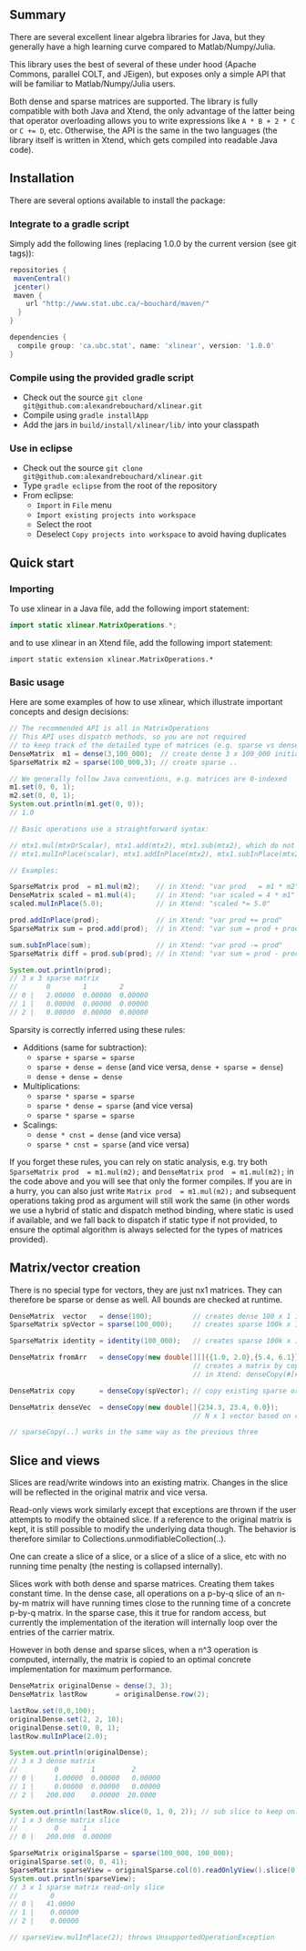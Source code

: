<!-- File generated by tutorialj -->

Summary 
-------

There are several excellent linear algebra libraries for Java, but they generally have a 
high learning curve compared to Matlab/Numpy/Julia.

This library uses the best of several of these under hood (Apache Commons, parallel COLT, and JEigen), 
but exposes only a simple API that will be familiar to Matlab/Numpy/Julia users.

Both dense and sparse matrices are supported. The library is fully compatible with both 
Java and Xtend, the only advantage of the latter being that operator overloading allows 
you to write expressions like ``A * B + 2 * C`` or ``C += D``, etc. Otherwise, the API 
is the same in the two languages (the library itself is written in Xtend, which gets compiled 
into readable Java code).


Installation
------------

There are several options available to install the package:

### Integrate to a gradle script

Simply add the following lines (replacing 1.0.0 by the current version (see git tags)):

```groovy
repositories {
 mavenCentral()
 jcenter()
 maven {
    url "http://www.stat.ubc.ca/~bouchard/maven/"
  }
}

dependencies {
  compile group: 'ca.ubc.stat', name: 'xlinear', version: '1.0.0'
}
```

### Compile using the provided gradle script

- Check out the source ``git clone git@github.com:alexandrebouchard/xlinear.git``
- Compile using ``gradle installApp``
- Add the jars in ``build/install/xlinear/lib/`` into your classpath

### Use in eclipse

- Check out the source ``git clone git@github.com:alexandrebouchard/xlinear.git``
- Type ``gradle eclipse`` from the root of the repository
- From eclipse:
  - ``Import`` in ``File`` menu
  - ``Import existing projects into workspace``
  - Select the root
  - Deselect ``Copy projects into workspace`` to avoid having duplicates


Quick start
-----------

### Importing

To use xlinear in a Java file, add the following import statement:

```java
import static xlinear.MatrixOperations.*;
```

and to use xlinear in an Xtend file, add the following import statement:

```Xtend
import static extension xlinear.MatrixOperations.*
```

### Basic usage

Here are some examples of how to use xlinear, which illustrate important 
concepts and design decisions:

```java
// The recommended API is all in MatrixOperations
// This API uses dispatch methods, so you are not required
// to keep track of the detailed type of matrices (e.g. sparse vs dense)
DenseMatrix  m1 = dense(3,100_000);  // create dense 3 x 100_000 initialized at 0's 
SparseMatrix m2 = sparse(100_000,3); // create sparse ..

// We generally follow Java conventions, e.g. matrices are 0-indexed
m1.set(0, 0, 1);
m2.set(0, 0, 1);
System.out.println(m1.get(0, 0));
// 1.0

// Basic operations use a straightforward syntax: 

// mtx1.mul(mtxOrScalar), mtx1.add(mtx2), mtx1.sub(mtx2), which do not modify the inputs
// mtx1.mulInPlace(scalar), mtx1.addInPlace(mtx2), mtx1.subInPlace(mtx2), which modify mtx1

// Examples:

SparseMatrix prod  = m1.mul(m2);    // in Xtend: "var prod   = m1 * m2"
DenseMatrix scaled = m1.mul(4);     // in Xtend: "var scaled = 4 * m1"
scaled.mulInPlace(5.0);             // in Xtend: "scaled *= 5.0"

prod.addInPlace(prod);              // in Xtend: "var prod += prod"
SparseMatrix sum = prod.add(prod);  // in Xtend: "var sum = prod + prod"

sum.subInPlace(sum);                // in Xtend: "var prod -= prod"
SparseMatrix diff = prod.sub(prod); // in Xtend: "var sum = prod - prod"

System.out.println(prod);  
// 3 x 3 sparse matrix
//       0        1        2      
// 0 |   2.00000  0.00000  0.00000
// 1 |   0.00000  0.00000  0.00000
// 2 |   0.00000  0.00000  0.00000
```

Sparsity is correctly inferred using these rules:

- Additions (same for subtraction):
    - ``sparse + sparse = sparse`` 
    - ``sparse + dense = dense`` (and vice versa, ``dense + sparse = dense``)
    - ``dense + dense = dense`` 
- Multiplications: 
    - ``sparse * sparse = sparse``
    - ``sparse * dense = sparse`` (and vice versa)
    - ``sparse * sparse = sparse``
- Scalings:
    - ``dense * cnst = dense`` (and vice versa)
    - ``sparse * cnst = sparse`` (and vice versa)
    
If you forget these rules, you can rely on static analysis, e.g.
try both ``SparseMatrix prod  = m1.mul(m2);`` and 
``DenseMatrix prod  = m1.mul(m2);`` in the code above and you will 
see that only the former compiles. If you are in a hurry, you can also just 
write ``Matrix prod  = m1.mul(m2);`` and subsequent operations taking prod 
as argument will still work the same (in other words we use a hybrid of static and
dispatch method binding, where static is used if available, and we fall 
back to dispatch if static type if not provided, to ensure the optimal 
algorithm is always selected for the types of matrices provided).


Matrix/vector creation
-----------------------

There is no special type for vectors, they are just nx1 matrices. They can therefore 
be sparse or dense as well. All bounds are checked at runtime. 

```java
DenseMatrix  vector   = dense(100);          // creates dense 100 x 1 initialized at 0
SparseMatrix spVector = sparse(100_000);     // creates sparse 100k x 1 vector init at 0

SparseMatrix identity = identity(100_000);   // creates sparse 100k x 100k identity matrix

DenseMatrix fromArr   = denseCopy(new double[][]{{1.0, 2.0},{5.4, 6.1}});
                                             // creates a matrix by copying array
                                             // in Xtend: denseCopy(#[#[1.0, 2.0], #[5.4, 6.1]])

DenseMatrix copy      = denseCopy(spVector); // copy existing sparse or dense into to a new dense

DenseMatrix denseVec  = denseCopy(new double[]{234.3, 23.4, 0.0}); 
                                             // N x 1 vector based on copying

// sparseCopy(..) works in the same way as the previous three
```

Slice and views
---------------

Slices are read/write windows into an existing matrix. Changes in the slice will be reflected 
in the original matrix and vice versa. 

Read-only views work similarly except that exceptions are thrown if the user attempts to modify
the obtained slice. If a reference to the original matrix is kept, it is still possible to 
modify the underlying data though. The behavior is therefore similar to 
Collections.unmodifiableCollection(..).

One can create a slice of a slice, or a slice of a slice of a slice, etc with no running time 
penalty (the nesting is collapsed internally).

Slices work with both dense and sparse matrices. Creating them takes constant time. 
In the dense case, all operations on a p-by-q slice of an n-by-m matrix will 
have running times close to the running time of a concrete p-by-q matrix.
In the sparse case, this it true for random access, but currently the implementation of the 
iteration will internally loop over the entries of the carrier matrix.  

However in both dense and sparse slices, when a n^3 operation is computed, internally,
the matrix is copied to an optimal concrete implementation for maximum performance.

```java
DenseMatrix originalDense = dense(3, 3);
DenseMatrix lastRow       = originalDense.row(2);

lastRow.set(0,0,100);
originalDense.set(2, 2, 10);
originalDense.set(0, 0, 1);
lastRow.mulInPlace(2.0); 

System.out.println(originalDense);
// 3 x 3 dense matrix
//         0        1         2      
// 0 |     1.00000  0.00000   0.00000
// 1 |     0.00000  0.00000   0.00000
// 2 |   200.000    0.00000  20.0000 

System.out.println(lastRow.slice(0, 1, 0, 2)); // sub slice to keep only first 2 cols
// 1 x 3 dense matrix slice
//         0      1          
// 0 |   200.000  0.00000

SparseMatrix originalSparse = sparse(100_000, 100_000);
originalSparse.set(0, 0, 41);
SparseMatrix sparseView = originalSparse.col(0).readOnlyView().slice(0, 3, 0, 1);
System.out.println(sparseView);
// 3 x 1 sparse matrix read-only slice
//        0      
// 0 |   41.0000 
// 1 |    0.00000
// 2 |    0.00000

// sparseView.mulInPlace(2); throws UnsupportedOperationException
```

